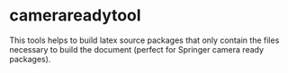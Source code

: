 camerareadytool
===============

This tools helps to build latex source packages that only contain the files necessary to build the document (perfect for Springer camera ready packages).
